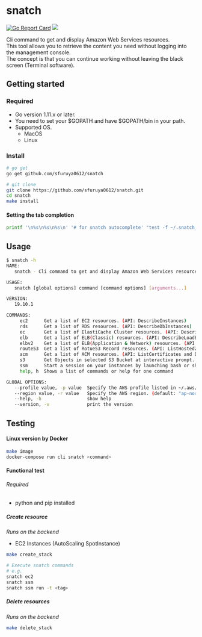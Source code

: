 # snatch

<a href="https://goreportcard.com/report/github.com/sfuruya0612/snatch"><img src="https://goreportcard.com/badge/github.com/sfuruya0612/snatch" alt="Go Report Card"/></a>
<a href="https://travis-ci.org/sfuruya0612/snatch"><img src="https://travis-ci.org/sfuruya0612/snatch.svg?branch=master"></a>

Cli command to get and display Amazon Web Services resources.  
This tool allows you to retrieve the content you need without logging into the management console.  
The concept is that you can continue working without leaving the black screen (Terminal software).  

## Getting started

### Required
* Go version 1.11.x or later.
* You need to set your $GOPATH and have $GOPATH/bin in your path.
* Supported OS.
  * MacOS
  * Linux

### Install

``` sh
# go get
go get github.com/sfuruya0612/snatch

# git clone
git clone https://github.com/sfuruya0612/snatch.git
cd snatch
make install
```

#### Setting the tab completion

``` sh
printf '\n%s\n%s\n%s\n' '# for snatch autocomplete' "test -f ~/.snatch_$(basename $SHELL)_autocomplete || curl -LRsS https://raw.githubusercontent.com/urfave/cli/master/autocomplete/$(basename $SHELL)_autocomplete -o ~/.snatch_$(basename $SHELL)_autocomplete" "PROG=snatch source ~/.snatch_$(basename $SHELL)_autocomplete" >> "${HOME}/.$(basename $SHELL)rc"
```

## Usage

``` sh
$ snatch -h
NAME:
   snatch - Cli command to get and display Amazon Web Services resources.

USAGE:
   snatch [global options] command [command options] [arguments...]

VERSION:
   19.10.1

COMMANDS:
     ec2      Get a list of EC2 resources. (API: DescribeInstances)
     rds      Get a list of RDS resources. (API: DescribeDbInstances)
     ec       Get a list of ElastiCache Cluster resources. (API: DescribeCacheClusters)
     elb      Get a list of ELB(Classic) resources. (API: DescribeLoadBalancers)
     elbv2    Get a list of ELB(Application & Network) resources. (API: DescribeLoadBalancers)
     route53  Get a list of Rotue53 Record resources. (API: ListHostedZones and ListResourceRecordSets)
     acm      Get a list of ACM resources. (API: ListCertificates and DescribeCertificate)
     s3       Get Objects in selected S3 Bucket at interactive prompt. (API: ListBuckets and ListObjects)
     ssm      Start a session on your instances by launching bash or shell terminal. (API: StartSession)
     help, h  Shows a list of commands or help for one command

GLOBAL OPTIONS:
   --profile value, -p value  Specify the AWS profile listed in ~/.aws/config. (default: "default") [$AWS_PROFILE]
   --region value, -r value   Specify the AWS region. (default: "ap-northeast-1")
   --help, -h                 show help
   --version, -v              print the version
```

## Testing

#### Linux version by Docker

``` sh
make image
docker-compose run cli snatch <command>
```

#### Functional test

###### Required
* python and pip installed

##### Create resource
*Runs on the backend*  

* EC2 Instances (AutoScaling SpotInstance)

``` sh
make create_stack

# Execute snatch commands
# e.g.
snatch ec2
snatch ssm
snatch ssm run -t <tag>
```

##### Delete resources
*Runs on the backend*  

``` sh
make delete_stack
```
